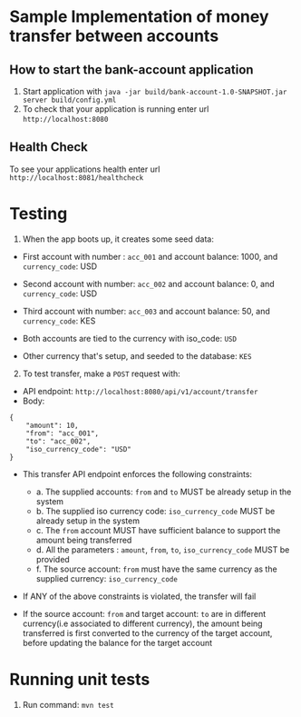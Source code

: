 # Sample Implementation of money transfer between accounts
How to start the bank-account application
---

1. Start application with `java -jar build/bank-account-1.0-SNAPSHOT.jar server build/config.yml`
2. To check that your application is running enter url `http://localhost:8080`

Health Check
---

To see your applications health enter url `http://localhost:8081/healthcheck`

# Testing

1. When the app boots up, it creates some seed data:
- First account with number : `acc_001` and account balance: 1000, and `currency_code`: USD
- Second account with number: `acc_002` and account balance: 0, and `currency_code`: USD
- Third account with number: `acc_003` and account balance: 50, and `currency_code`: KES

- Both accounts are tied to the currency with iso_code: `USD`
- Other currency that's setup, and seeded to the database: `KES` 

2. To test transfer, make a `POST` request with:

- API endpoint: `http://localhost:8080/api/v1/account/transfer`
- Body:
```
{
	"amount": 10,
	"from": "acc_001",
	"to": "acc_002",
	"iso_currency_code": "USD"
}
```

- This transfer API endpoint enforces the following constraints:
  - a. The supplied accounts: `from` and `to` MUST be already setup in the system
  - b. The supplied iso currency code: `iso_currency_code` MUST be already setup in the system
  - c. The `from` account MUST have sufficient balance to support the amount being transferred
  - d. All the parameters : `amount`, `from`, `to`, `iso_currency_code` MUST be provided
  - f. The source account: `from` must have the same currency as the supplied currency: `iso_currency_code`
  
- If ANY of the above constraints is violated, the transfer will fail
- If the source account: `from`  and target account: `to` are in different currency(i.e associated to different currency), the amount being transferred is first converted
to the currency of the target account, before updating the balance for the target account


# Running unit tests
1. Run command:  `mvn test`
